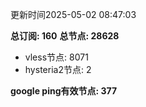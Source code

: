更新时间2025-05-02 08:47:03

**总订阅: 160**
**总节点: 28628**
- vless节点: 8071
- hysteria2节点: 2

**google ping有效节点: 377**
